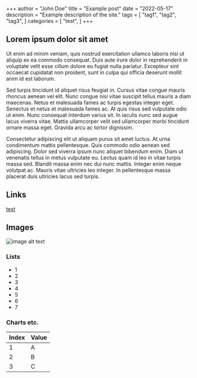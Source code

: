 +++
author = "John Doe"
title = "Example post"
date = "2022-05-17"
description = "Example description of the site."
tags = [
    "tag1",
    "tag2",
    "tag3",
]
categories = [
    "test",
]
+++

## Lorem ipsum dolor sit amet

Ut enim ad minim veniam, quis nostrud exercitation ullamco laboris nisi ut aliquip ex ea commodo consequat. Duis aute irure dolor in reprehenderit in voluptate velit esse cillum dolore eu fugiat nulla pariatur. Excepteur sint occaecat cupidatat non proident, sunt in culpa qui officia deserunt mollit anim id est laborum.

Sed turpis tincidunt id aliquet risus feugiat in. Cursus vitae congue mauris rhoncus aenean vel elit. Nunc congue nisi vitae suscipit tellus mauris a diam maecenas. Netus et malesuada fames ac turpis egestas integer eget. Senectus et netus et malesuada fames ac. At quis risus sed vulputate odio ut enim. Nunc consequat interdum varius sit. In iaculis nunc sed augue lacus viverra vitae. Mattis ullamcorper velit sed ullamcorper morbi tincidunt ornare massa eget. Gravida arcu ac tortor dignissim.

Consectetur adipiscing elit ut aliquam purus sit amet luctus. At urna condimentum mattis pellentesque. Quis commodo odio aenean sed adipiscing. Dolor sed viverra ipsum nunc aliquet bibendum enim. Diam ut venenatis tellus in metus vulputate eu. Lectus quam id leo in vitae turpis massa sed. Blandit massa enim nec dui nunc mattis. Integer enim neque volutpat ac. Mauris vitae ultricies leo integer. In pellentesque massa placerat duis ultricies lacus sed turpis.

## Links

[test](http://example.com/)

## Images

![image alt text](https://i0.wp.com/media.boingboing.net/wp-content/uploads/2020/04/screenshot-64.jpg?resize=970%2C1370&ssl=1)

### Lists

- 1
- 2
- 3
- 4
- 5
- 6
- 7

### Charts etc.

| Index | Value |
| ----- | ----- |
| 1     | A     |
| 2     | B     |
| 3     | C     |
